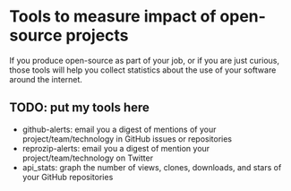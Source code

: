 Tools to measure impact of open-source projects
===============================================

If you produce open-source as part of your job, or if you are just curious, those tools will help you collect statistics about the use of your software around the internet.

TODO: put my tools here
-----------------------

* github-alerts: email you a digest of mentions of your project/team/technology in GitHub issues or repositories
* reprozip-alerts: email you a digest of mention your project/team/technology on Twitter
* api_stats: graph the number of views, clones, downloads, and stars of your GitHub repositories
